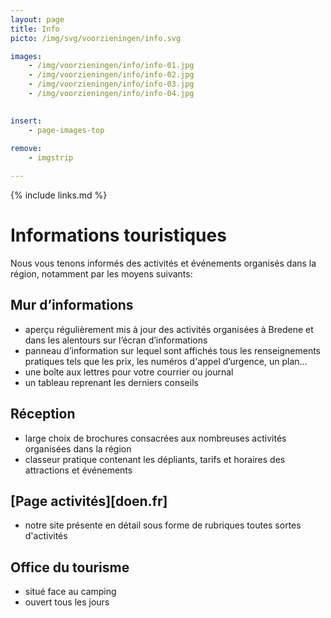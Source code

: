 ```yaml
---
layout: page
title: Info
picto: /img/svg/voorzieningen/info.svg

images:
    - /img/voorzieningen/info/info-01.jpg
    - /img/voorzieningen/info/info-02.jpg
    - /img/voorzieningen/info/info-03.jpg
    - /img/voorzieningen/info/info-04.jpg
    

insert:
    - page-images-top
    
remove:
    - imgstrip

---
```


{% include links.md %}

# Informations touristiques

Nous vous tenons informés des activités et événements organisés dans la région, notamment par les moyens suivants:

## Mur d’informations

- aperçu régulièrement mis à jour des activités organisées à Bredene et dans les alentours sur l’écran d’informations
- panneau d’information sur lequel sont affichés tous les renseignements pratiques tels que les prix, les numéros d'appel d’urgence, un plan...
- une boîte aux lettres pour votre courrier ou journal
- un tableau reprenant les derniers conseils

## Réception

- large choix de brochures consacrées aux nombreuses activités organisées dans la région
- classeur pratique contenant les dépliants, tarifs et horaires des attractions et événements 

## [Page activités][doen.fr]

- notre site présente en détail sous forme de rubriques toutes sortes d'activités


## Office du tourisme

- situé face au camping
- ouvert tous les jours
